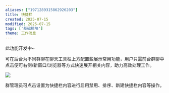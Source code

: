 ```yaml
---
aliases: ["1971289315862926203"]
title: 快捷栏
created: 2025-07-15
modified: 2025-07-15
tags: ['基础模块']
theme: 工作消息
---
```


此功能开发中~

可在后台为不同群聊在聊天工具栏上方配置些展示常用功能，用户只需前台群聊中点击便可右侧/新窗口/浏览器等方式快速展开相关内容，助力高效处理工作。

![](f8a3e595ef7bf9f9a87b703cab07051a.jpg)

群管理员可点击设置为快捷栏内容进行启用禁用、排序、新建快捷栏内容等操作。